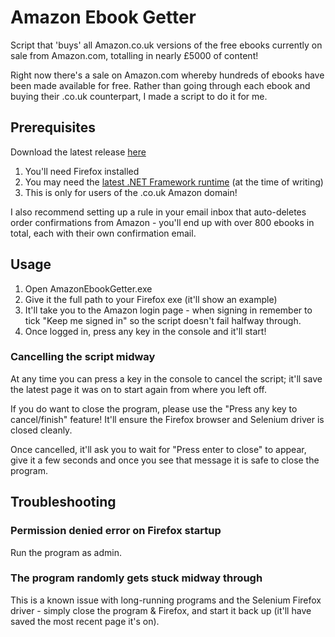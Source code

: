 # Amazon Ebook Getter
Script that 'buys' all Amazon.co.uk versions of the free ebooks currently on sale from Amazon.com, totalling in nearly £5000 of content!

Right now there's a sale on Amazon.com whereby hundreds of ebooks have been made available for free. Rather than going through each ebook and buying their .co.uk counterpart, I made a script to do it for me.

## Prerequisites
Download the latest release [here](https://github.com/RyanHx/AmazonEbookGetter/releases/download/v1.0.0/AmazonEbookGetter.zip)
1. You'll need Firefox installed
2. You may need the [latest .NET Framework runtime](https://dotnet.microsoft.com/download/dotnet-framework/net48) (at the time of writing)
3. This is only for users of the .co.uk Amazon domain!

I also recommend setting up a rule in your email inbox that auto-deletes order confirmations from Amazon - you'll end up with over 800 ebooks in total, each with their own confirmation email. 
## Usage
1. Open AmazonEbookGetter.exe
2. Give it the full path to your Firefox exe (it'll show an example)
3. It'll take you to the Amazon login page - when signing in remember to tick "Keep me signed in" so the script doesn't fail halfway through.
4. Once logged in, press any key in the console and it'll start!

### Cancelling the script midway
At any time you can press a key in the console to cancel the script; it'll save the latest page it was on to start again from where you left off.

If you do want to close the program, please use the "Press any key to cancel/finish" feature! It'll ensure the Firefox browser and Selenium driver is closed cleanly.

Once cancelled, it'll ask you to wait for "Press enter to close" to appear, give it a few seconds and once you see that message it is safe to close the program.

## Troubleshooting
### Permission denied error on Firefox startup
Run the program as admin.
### The program randomly gets stuck midway through
This is a known issue with long-running programs and the Selenium Firefox driver - simply close the program & Firefox, and start it back up (it'll have saved the most recent page it's on).
